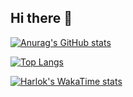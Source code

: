 ## Hi there 👋

[![Anurag's GitHub stats](https://github-readme-stats.vercel.app/api?username=overload0000)](https://github.com/anuraghazra/github-readme-stats)

[![Top Langs](https://github-readme-stats.vercel.app/api/top-langs/?username=overload0000)](https://github.com/anuraghazra/github-readme-stats)

[![Harlok's WakaTime stats](https://github-readme-stats.vercel.app/api/wakatime?username=overload0000)](https://github.com/anuraghazra/github-readme-stats)

<!--
**overload0000/overload0000** is a ✨ _special_ ✨ repository because its `README.md` (this file) appears on your GitHub profile.

Here are some ideas to get you started:

- 🔭 I’m currently working on ...
- 🌱 I’m currently learning ...
- 👯 I’m looking to collaborate on ...
- 🤔 I’m looking for help with ...
- 💬 Ask me about ...
- 📫 How to reach me: ...
- 😄 Pronouns: ...
- ⚡ Fun fact: ...
-->
